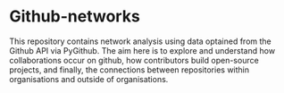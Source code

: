 # Github-networks

This repository contains network analysis using data optained from the Github API via PyGithub. The aim here is to explore and understand how collaborations occur on github, how contributors build open-source projects, and finally, the connections between repositories within organisations and outside of organisations. 

